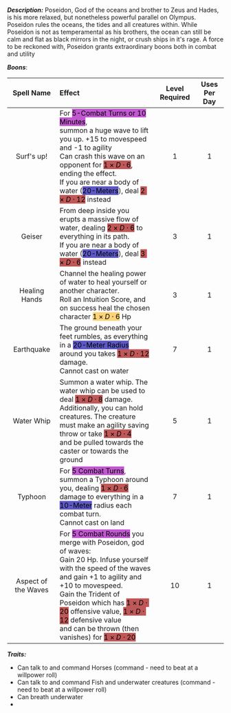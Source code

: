 ***Description:***
Poseidon, God of the oceans and brother to Zeus and Hades, is his more relaxed, but nonetheless powerful parallel on Olympus.
Poseidon rules the oceans, the tides and all creatures within.
While Poseidon is not as temperamental as his brothers, the ocean can still be calm and flat as black mirrors in the night, or crush ships in it's rage.
A force to be reckoned with, Poseidon grants extraordinary boons both in combat and utility

***Boons***:

| Spell Name | Effect | Level Required | Uses Per Day |
| :--: | :-- | :--: | :--: | 
| Surf's up! | For <mark style="background: #A100B8A6;">5-Combat Turns or 10 Minutes</mark>, <br> summon a huge wave to lift you up. +15 to movespeed and -1 to agility  <br> Can crash this wave on an opponent for <mark style="background: #9E0000A6;">$1 \times D\cdot6$</mark>, ending the effect. <br> If you are near a body of water (<mark style="background: #0900A7A6;">20-Meters</mark>), deal <mark style="background: #9E0000A6;">$2 \times D\cdot12$</mark> instead | 1 | 1 |
| Geiser | From deep inside you erupts a massive flow of water, dealing <mark style="background: #9E0000A6;">$2 \times D\cdot6$</mark> to everything in its path. <br> If you are near a body of water (<mark style="background: #0900A7A6;">20-Meters</mark>), deal <mark style="background: #9E0000A6;">$3 \times D\cdot6$</mark> instead| 3 | 1 |
| Healing Hands | Channel the healing power of water to heal yourself or another character. <br> Roll an Intuition Score, and on success heal the chosen character <mark style="background: #FFAD0085;">$1 \times D\cdot6$</mark> Hp  | 3 | 1 | 
| Earthquake | The ground beneath your feet rumbles, as everything in a <mark style="background: #0900A7A6;">20-Meter Radius</mark> <br> around you takes <mark style="background: #9E0000A6;">$1 \times D\cdot12$</mark> damage.<br> Cannot cast on water| 7 | 1
| Water Whip | Summon a water whip. The water whip can be used to deal <mark style="background: #9E0000A6;">$1 \times D\cdot8$</mark> damage. <br> Additionally, you can hold creatures. The creature must make an agility saving throw or take <mark style="background: #9E0000A6;">$1 \times D\cdot4$</mark> <br> and be pulled towards the caster or towards the ground| 5 | 1 | 
| Typhoon | For <mark style="background: #A100B8A6;">5 Combat Turns</mark>, summon a Typhoon around you, dealing <mark style="background: #9E0000A6;">$1 \times D\cdot6$</mark> <br> damage to everything in a <mark style="background: #0900A7A6;">10-Meter</mark> radius each combat turn.<br> Cannot cast on land  | 7 | 1 |
| Aspect of the Waves | For <mark style="background: #A100B8A6;">5 Combat Rounds</mark> you merge with Poseidon, god of waves: <br> Gain 20 Hp. Infuse yourself with the speed of the waves and gain +1 to agility and +10 to movespeed. <br> Gain the Trident of Poseidon which has <mark style="background: #9E0000A6;">$1 \times D\cdot20$</mark> offensive value, <mark style="background: #9E0000A6;">$1 \times D\cdot12$</mark> defensive value <br> and can be thrown (then vanishes) for <mark style="background: #9E0000A6;">$1 \times D\cdot20$</mark>| 10 | 1

***Traits:***
- Can talk to and command Horses (command - need to beat at a willpower roll)
- Can talk to and command Fish and underwater creatures  (command - need to beat at a willpower roll)
- Can breath underwater
- 



